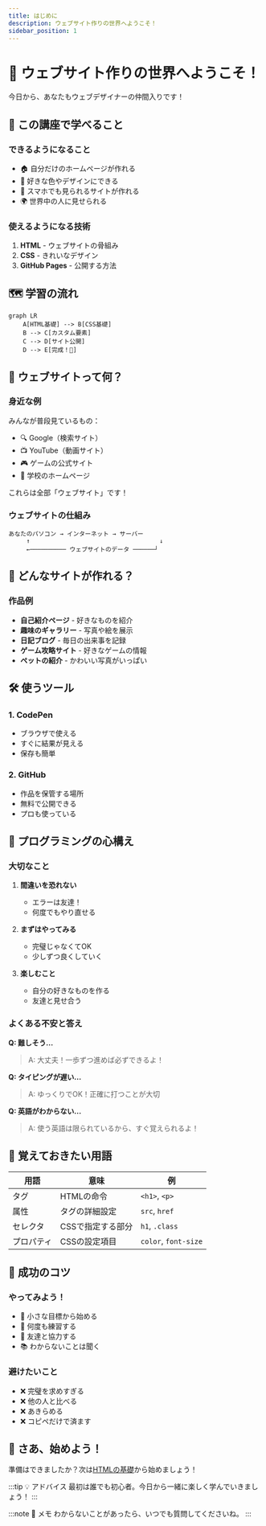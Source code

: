 ```yaml
---
title: はじめに
description: ウェブサイト作りの世界へようこそ！
sidebar_position: 1
---
```


# 🌟 ウェブサイト作りの世界へようこそ！

今日から、あなたもウェブデザイナーの仲間入りです！

## 🎯 この講座で学べること

### できるようになること
- 🏠 自分だけのホームページが作れる
- 🎨 好きな色やデザインにできる
- 📱 スマホでも見られるサイトが作れる
- 🌍 世界中の人に見せられる

### 使えるようになる技術
1. **HTML** - ウェブサイトの骨組み
2. **CSS** - きれいなデザイン
3. **GitHub Pages** - 公開する方法

## 🗺️ 学習の流れ

```mermaid
graph LR
    A[HTML基礎] --> B[CSS基礎]
    B --> C[カスタム要素]
    C --> D[サイト公開]
    D --> E[完成！🎉]
```

## 📖 ウェブサイトって何？

### 身近な例
みんなが普段見ているもの：
- 🔍 Google（検索サイト）
- 📺 YouTube（動画サイト）
- 🎮 ゲームの公式サイト
- 🏫 学校のホームページ

これらは全部「ウェブサイト」です！

### ウェブサイトの仕組み
```
あなたのパソコン → インターネット → サーバー
     ↑                                    ↓
     ←────────── ウェブサイトのデータ ──────┘
```

## 🎨 どんなサイトが作れる？

### 作品例
- **自己紹介ページ** - 好きなものを紹介
- **趣味のギャラリー** - 写真や絵を展示
- **日記ブログ** - 毎日の出来事を記録
- **ゲーム攻略サイト** - 好きなゲームの情報
- **ペットの紹介** - かわいい写真がいっぱい

## 🛠️ 使うツール

### 1. CodePen
- ブラウザで使える
- すぐに結果が見える
- 保存も簡単

### 2. GitHub
- 作品を保管する場所
- 無料で公開できる
- プロも使っている

## 💪 プログラミングの心構え

### 大切なこと
1. **間違いを恐れない**
   - エラーは友達！
   - 何度でもやり直せる

2. **まずはやってみる**
   - 完璧じゃなくてOK
   - 少しずつ良くしていく

3. **楽しむこと**
   - 自分の好きなものを作る
   - 友達と見せ合う

### よくある不安と答え

**Q: 難しそう...**
> A: 大丈夫！一歩ずつ進めば必ずできるよ！

**Q: タイピングが遅い...**
> A: ゆっくりでOK！正確に打つことが大切

**Q: 英語がわからない...**
> A: 使う英語は限られているから、すぐ覚えられるよ！

## 📝 覚えておきたい用語

| 用語 | 意味 | 例 |
|------|------|-----|
| タグ | HTMLの命令 | `<h1>`, `<p>` |
| 属性 | タグの詳細設定 | `src`, `href` |
| セレクタ | CSSで指定する部分 | `h1`, `.class` |
| プロパティ | CSSの設定項目 | `color`, `font-size` |

## 🌈 成功のコツ

### やってみよう！
- 🎯 小さな目標から始める
- 🔄 何度も練習する
- 🤝 友達と協力する
- 📚 わからないことは聞く

### 避けたいこと
- ❌ 完璧を求めすぎる
- ❌ 他の人と比べる
- ❌ あきらめる
- ❌ コピペだけで済ます

## 🎊 さあ、始めよう！

準備はできましたか？次は[HTMLの基礎](/docs/tutorial/html-basics)から始めましょう！

:::tip 💡 アドバイス
最初は誰でも初心者。今日から一緒に楽しく学んでいきましょう！
:::

:::note 📝 メモ
わからないことがあったら、いつでも質問してくださいね。
:::